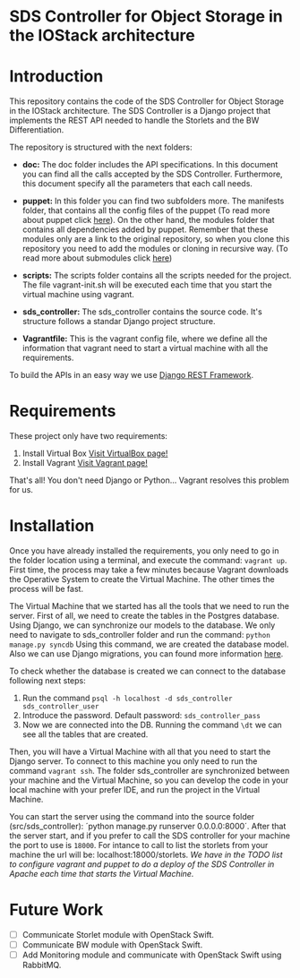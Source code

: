 SDS Controller for Object Storage in the IOStack architecture
=============================================================

# Introduction

This repository contains the code of the SDS Controller for Object Storage in the IOStack architecture. The SDS Controller is a Django project that implements the REST API needed to handle the Storlets and the BW Differentiation.

The repository is structured with the next folders:

* **doc:** The doc folder includes the API specifications. In this document you can find all the calls accepted by the SDS Controller. Furthermore, this document specify all the parameters that each call needs.

* **puppet:** In this folder you can find two subfolders more. The manifests folder, that contains all the config files of the puppet (To read more about puppet click [here](http://docs.vagrantup.com/v2/provisioning/puppet_apply.html)). On the other hand, the modules folder that contains all dependencies added by puppet. Remember that these modules only are a link to the original repository, so when you clone this repository you need to add the modules or cloning in recursive way. (To read more about submodules click [here](https://git-scm.com/book/en/v2/Git-Tools-Submodules))

* **scripts:** The scripts folder contains all the scripts needed for the project. The file vagrant-init.sh will be executed each time that you start the virtual machine using vagrant.

* **sds_controller:** The sds_controller contains the source code. It's structure follows a standar Django project structure.

* **Vagrantfile:** This is the vagrant config file, where we define all the information that vagrant need to start a virtual machine with all the requirements.  

To build the APIs in an easy way we use [Django REST Framework](http://www.django-rest-framework.org/).

# Requirements

These project only have two requirements:

1. Install Virtual Box [Visit VirtualBox page!](https://www.virtualbox.org/)
2. Install Vagrant [Visit Vagrant page!](https://www.vagrantup.com/downloads.html)

That's all! You don't need Django or Python... Vagrant resolves this problem for us.

# Installation

Once you have already installed the requirements, you only need to go in the folder location using a terminal, and execute the command: `vagrant up`. First time, the process may take a few minutes because Vagrant downloads the Operative System to create the Virtual Machine. The other times the process will be fast.

The Virtual Machine that we started has all the tools that we need to run the server. First of all, we need to create the tables in the Postgres database. Using Django, we can synchronize our models to the database. We only need to navigate to sds_controller folder and run the command: `python manage.py syncdb` Using this command, we are created the database model. Also we can use Django migrations, you can found more information [here](https://docs.djangoproject.com/en/1.8/topics/migrations/).

To check whether the database is created we can connect to the database following next steps:

1. Run the command `psql -h localhost -d sds_controller sds_controller_user`
2. Introduce the password. Default password: `sds_controller_pass`
3. Now we are connected into the DB. Running the command `\dt` we can see all the tables that are created.

Then, you will have a Virtual Machine with all that you need to start the Django server. To connect to this machine you only need to run the command `vagrant ssh`. The folder sds_controller are synchronized between your machine and the Virtual Machine, so you can develop the code in your local machine with your prefer IDE, and run the project in the Virtual Machine.

You can start the server using the command into the source folder (src/sds_controller): ´python manage.py runserver 0.0.0.0:8000´. After that the server start, and if you prefer to call the SDS controller for your machine the port to use is `18000`. For intance to call to list the storlets from your machine the url will be: localhost:18000/storlets. *We have in the TODO list to configure vagrant and puppet to do a deploy of the SDS Controller in Apache each time that starts the Virtual Machine.*


# Future Work

- [ ] Communicate Storlet module with OpenStack Swift.
- [ ] Communicate BW module with OpenStack Swift.
- [ ] Add Monitoring module and communicate with OpenStack Swift using RabbitMQ.
